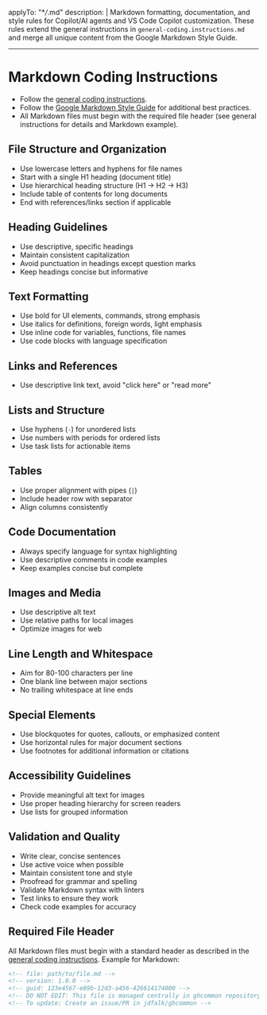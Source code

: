 <!-- file: .github/instructions/markdown.instructions.md -->
<!-- version: 1.1.0 -->
<!-- guid: e2f8a5b1-9c4d-4e2f-8a5b-4d9c8a5b1e2f -->
<!-- DO NOT EDIT: This file is managed centrally in ghcommon repository -->
<!-- To update: Create an issue/PR in jdfalk/ghcommon -->

applyTo: "\*_/_.md"
description: |
Markdown formatting, documentation, and style rules for Copilot/AI agents and VS Code Copilot customization. These rules extend the general instructions in `general-coding.instructions.md` and merge all unique content from the Google Markdown Style Guide.

---

# Markdown Coding Instructions

- Follow the [general coding instructions](general-coding.instructions.md).
- Follow the
  [Google Markdown Style Guide](https://github.com/google/styleguide/blob/gh-pages/docguide/style.md)
  for additional best practices.
- All Markdown files must begin with the required file header (see general
  instructions for details and Markdown example).

## File Structure and Organization

- Use lowercase letters and hyphens for file names
- Start with a single H1 heading (document title)
- Use hierarchical heading structure (H1 → H2 → H3)
- Include table of contents for long documents
- End with references/links section if applicable

## Heading Guidelines

- Use descriptive, specific headings
- Maintain consistent capitalization
- Avoid punctuation in headings except question marks
- Keep headings concise but informative

## Text Formatting

- Use bold for UI elements, commands, strong emphasis
- Use italics for definitions, foreign words, light emphasis
- Use inline code for variables, functions, file names
- Use code blocks with language specification

## Links and References

- Use descriptive link text, avoid "click here" or "read more"

## Lists and Structure

- Use hyphens (`-`) for unordered lists
- Use numbers with periods for ordered lists
- Use task lists for actionable items

## Tables

- Use proper alignment with pipes (`|`)
- Include header row with separator
- Align columns consistently

## Code Documentation

- Always specify language for syntax highlighting
- Use descriptive comments in code examples
- Keep examples concise but complete

## Images and Media

- Use descriptive alt text
- Use relative paths for local images
- Optimize images for web

## Line Length and Whitespace

- Aim for 80-100 characters per line
- One blank line between major sections
- No trailing whitespace at line ends

## Special Elements

- Use blockquotes for quotes, callouts, or emphasized content
- Use horizontal rules for major document sections
- Use footnotes for additional information or citations

## Accessibility Guidelines

- Provide meaningful alt text for images
- Use proper heading hierarchy for screen readers
- Use lists for grouped information

## Validation and Quality

- Write clear, concise sentences
- Use active voice when possible
- Maintain consistent tone and style
- Proofread for grammar and spelling
- Validate Markdown syntax with linters
- Test links to ensure they work
- Check code examples for accuracy

## Required File Header

All Markdown files must begin with a standard header as described in the
[general coding instructions](general-coding.instructions.md). Example for
Markdown:

```markdown
<!-- file: path/to/file.md -->
<!-- version: 1.0.0 -->
<!-- guid: 123e4567-e89b-12d3-a456-426614174000 -->
<!-- DO NOT EDIT: This file is managed centrally in ghcommon repository -->
<!-- To update: Create an issue/PR in jdfalk/ghcommon -->
```

